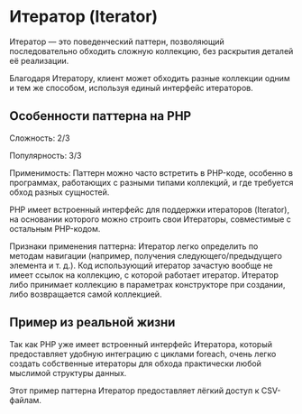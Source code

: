 # Итератор (Iterator)


Итератор — это поведенческий паттерн, позволяющий последовательно обходить сложную коллекцию, без раскрытия деталей её реализации.

Благодаря Итератору, клиент может обходить разные коллекции одним и тем же способом, используя единый интерфейс итераторов.

## Особенности паттерна на PHP

Сложность: 2/3

Популярность: 3/3


Применимость: Паттерн можно часто встретить в PHP-коде, особенно в программах, работающих с разными типами коллекций, и где требуется обход разных сущностей.

PHP имеет встроенный интерфейс для поддержки итераторов (Iterator), на основании которого можно строить свои Итераторы, совместимые с остальным PHP-кодом.

Признаки применения паттерна: Итератор легко определить по методам навигации (например, получения следующего/предыдущего элемента и т. д.). Код использующий итератор зачастую вообще не имеет ссылок на коллекцию, с которой работает итератор. Итератор либо принимает коллекцию в параметрах конструкторе при создании, либо возвращается самой коллекцией.


## Пример из реальной жизни

Так как PHP уже имеет встроенный интерфейс Итератора, который предоставляет удобную интеграцию с циклами foreach, очень легко создать собственные итераторы для обхода практически любой мыслимой структуры данных.

Этот пример паттерна Итератор предоставляет лёгкий доступ к CSV-файлам.